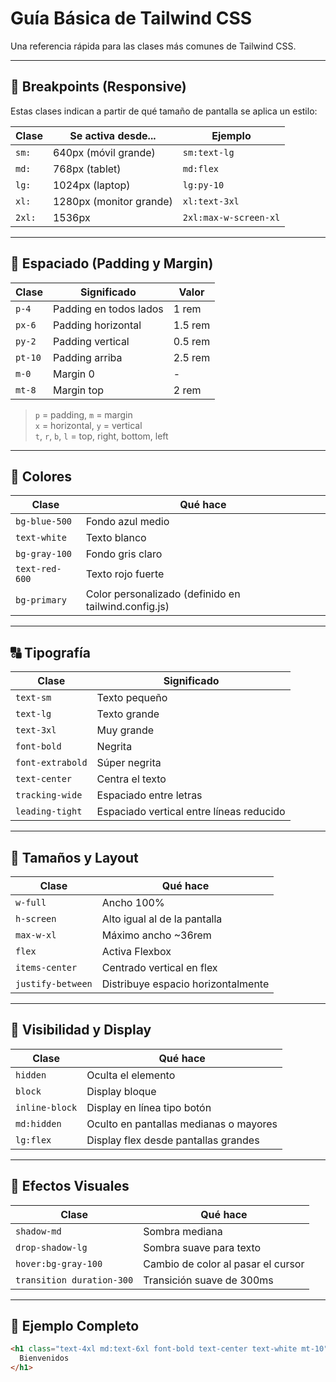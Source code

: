 # Guía Básica de Tailwind CSS

Una referencia rápida para las clases más comunes de Tailwind CSS.

---

## 📏 Breakpoints (Responsive)

Estas clases indican a partir de qué tamaño de pantalla se aplica un estilo:

| Clase | Se activa desde... | Ejemplo |
|-------|--------------------|---------|
| `sm:` | 640px (móvil grande) | `sm:text-lg` |
| `md:` | 768px (tablet) | `md:flex` |
| `lg:` | 1024px (laptop) | `lg:py-10` |
| `xl:` | 1280px (monitor grande) | `xl:text-3xl` |
| `2xl:` | 1536px | `2xl:max-w-screen-xl` |

---

## 🧱 Espaciado (Padding y Margin)

| Clase | Significado | Valor |
|-------|-------------|-------|
| `p-4` | Padding en todos lados | 1 rem |
| `px-6` | Padding horizontal | 1.5 rem |
| `py-2` | Padding vertical | 0.5 rem |
| `pt-10` | Padding arriba | 2.5 rem |
| `m-0` | Margin 0 | - |
| `mt-8` | Margin top | 2 rem |

> `p` = padding, `m` = margin  
> `x` = horizontal, `y` = vertical  
> `t`, `r`, `b`, `l` = top, right, bottom, left

---

## 🎨 Colores

| Clase | Qué hace |
|-------|----------|
| `bg-blue-500` | Fondo azul medio |
| `text-white` | Texto blanco |
| `bg-gray-100` | Fondo gris claro |
| `text-red-600` | Texto rojo fuerte |
| `bg-primary` | Color personalizado (definido en tailwind.config.js) |

---

## 🔠 Tipografía

| Clase | Significado |
|-------|-------------|
| `text-sm` | Texto pequeño |
| `text-lg` | Texto grande |
| `text-3xl` | Muy grande |
| `font-bold` | Negrita |
| `font-extrabold` | Súper negrita |
| `text-center` | Centra el texto |
| `tracking-wide` | Espaciado entre letras |
| `leading-tight` | Espaciado vertical entre líneas reducido |

---

## 📐 Tamaños y Layout

| Clase | Qué hace |
|-------|----------|
| `w-full` | Ancho 100% |
| `h-screen` | Alto igual al de la pantalla |
| `max-w-xl` | Máximo ancho ~36rem |
| `flex` | Activa Flexbox |
| `items-center` | Centrado vertical en flex |
| `justify-between` | Distribuye espacio horizontalmente |

---

## 🧼 Visibilidad y Display

| Clase | Qué hace |
|-------|----------|
| `hidden` | Oculta el elemento |
| `block` | Display bloque |
| `inline-block` | Display en línea tipo botón |
| `md:hidden` | Oculto en pantallas medianas o mayores |
| `lg:flex` | Display flex desde pantallas grandes |

---

## 🌈 Efectos Visuales

| Clase | Qué hace |
|-------|----------|
| `shadow-md` | Sombra mediana |
| `drop-shadow-lg` | Sombra suave para texto |
| `hover:bg-gray-100` | Cambio de color al pasar el cursor |
| `transition duration-300` | Transición suave de 300ms |

---

## 🧪 Ejemplo Completo

```html
<h1 class="text-4xl md:text-6xl font-bold text-center text-white mt-10">
  Bienvenidos
</h1>

